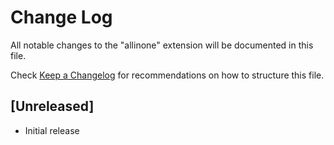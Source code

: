 # Change Log

All notable changes to the "allinone" extension will be documented in this file.

Check [Keep a Changelog](http://keepachangelog.com/) for recommendations on how to structure this file.

## [Unreleased]

- Initial release